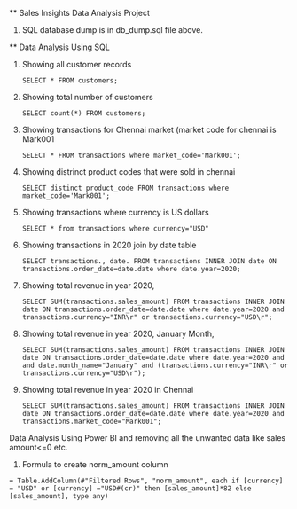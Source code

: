 ** Sales Insights Data Analysis Project

1. SQL database dump is in db_dump.sql file above. 

** Data Analysis Using SQL

1. Showing all customer records

    `SELECT * FROM customers;`

1. Showing total number of customers

    `SELECT count(*) FROM customers;`

1. Showing transactions for Chennai market (market code for chennai is Mark001

    `SELECT * FROM transactions where market_code='Mark001';`

1. Showing distrinct product codes that were sold in chennai

    `SELECT distinct product_code FROM transactions where market_code='Mark001';`

1. Showing transactions where currency is US dollars

    `SELECT * from transactions where currency="USD"`

1. Showing transactions in 2020 join by date table

    `SELECT transactions., date. FROM transactions INNER JOIN date ON transactions.order_date=date.date where date.year=2020;`

1. Showing total revenue in year 2020,

    `SELECT SUM(transactions.sales_amount) FROM transactions INNER JOIN date ON transactions.order_date=date.date where date.year=2020 and transactions.currency="INR\r" or transactions.currency="USD\r";`
	
1. Showing total revenue in year 2020, January Month,

    `SELECT SUM(transactions.sales_amount) FROM transactions INNER JOIN date ON transactions.order_date=date.date where date.year=2020 and and date.month_name="January" and (transactions.currency="INR\r" or transactions.currency="USD\r");`

1. Showing total revenue in year 2020 in Chennai

    `SELECT SUM(transactions.sales_amount) FROM transactions INNER JOIN date ON transactions.order_date=date.date where date.year=2020
and transactions.market_code="Mark001";`


Data Analysis Using Power BI and removing all the unwanted data like sales amount<=0 etc. 

1. Formula to create norm_amount column

`= Table.AddColumn(#"Filtered Rows", "norm_amount", each if [currency] = "USD" or [currency] ="USD#(cr)" then [sales_amount]*82 else [sales_amount], type any)`
